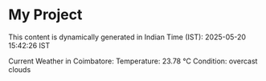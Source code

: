# My Project

This content is dynamically generated in Indian Time (IST): 2025-05-20 15:42:26 IST


Current Weather in Coimbatore:
Temperature: 23.78 °C
Condition: overcast clouds
